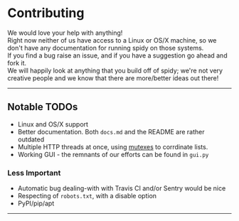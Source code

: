 # Contributing
We would love your help with anything!<br>
Right now neither of us have access to a Linux or OS/X machine, so we don't have any documentation for running spidy on those systems.<br>
If you find a bug raise an issue, and if you have a suggestion go ahead and fork it.<br>
We will happily look at anything that you build off of spidy; we're not very creative people and we know that there are more/better ideas out there!

--------------------

## Notable TODOs

  - Linux and OS/X support
  - Better documentation. Both `docs.md` and the README are rather outdated
  - Multiple HTTP threads at once, using [mutexes](https://stackoverflow.com/questions/3310049/proper-use-of-mutexes-in-python) to corrdinate lists.
  - Working GUI - the remnants of our efforts can be found in `gui.py`

### Less Important

  - Automatic bug dealing-with with Travis CI and/or Sentry would be nice
  - Respecting of `robots.txt`, with a disable option
  - PyPI/pip/apt

--------------------
